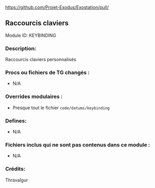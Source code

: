 <!-- Ce fichier doit être copié-collé à la racine de votre dossier de module en tant que readme.md -->

https://github.com/Projet-Exodus/Exostation/pull/<!--PR Number-->

## Raccourcis claviers

Module ID: KEYBINDING

### Description:

Raccourcis claviers personnalisés

### Procs ou fichiers de TG changés :

- N/A
<!-- Si vous éditez un proc d'origine, vous devrez les lister ici. Vous devez spécifier les fichiers et les procs changés.
Exemple :
- `code/modules/mob/living.dm`: `proc/overriden_proc`, `var/overriden_var`
-->

### Overrides modulaires :

- Presque tout le fichier `code/datums/keybinding`

### Defines:

- N/A
<!-- Si vous avez besoin d'ajouter des defines, mentionnez les fichiers où vous avez ajouté ces defines, ainsi que le nom de ces defines. -->

### Fichiers inclus qui ne sont pas contenus dans ce module :

- N/A
<!-- S'il y avait un fichier non-modulaire ou un fichier modulaire non compris dans ce dossier, qui appartient à ce module spéficique, il doit être mentionné ici. Par exemple, des icônes ou des sons utilisés par plusieurs modules. -->

### Crédits:

Thravalgur
